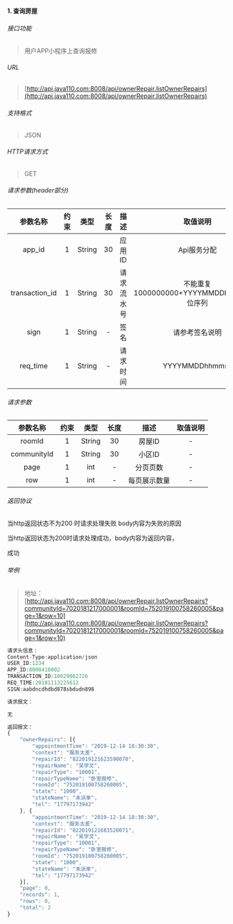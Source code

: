 

**1\. 查询房屋**
###### 接口功能
> 用户APP小程序上查询报修

###### URL
> [http://api.java110.com:8008/api/ownerRepair.listOwnerRepairs](http://api.java110.com:8008/api/ownerRepair.listOwnerRepairs)

###### 支持格式
> JSON

###### HTTP请求方式
> GET

###### 请求参数(header部分)
|参数名称|约束|类型|长度|描述|取值说明|
| :-: | :-: | :-: | :-: | :-: | :-:|
|app_id|1|String|30|应用ID|Api服务分配                      |
|transaction_id|1|String|30|请求流水号|不能重复 1000000000+YYYYMMDDhhmmss+6位序列 |
|sign|1|String|-|签名|请参考签名说明|
|req_time|1|String|-|请求时间|YYYYMMDDhhmmss|

###### 请求参数
|参数名称|约束|类型|长度|描述|取值说明|
| :-: | :-: | :-: | :-: | :-: | :-: |
|roomId|1|String|30|房屋ID|-|
|communityId|1|String|30|小区ID|-|
|page|1|int|-|分页页数|-|
|row|1|int|-|每页展示数量|-|

###### 返回协议

当http返回状态不为200 时请求处理失败 body内容为失败的原因

当http返回状态为200时请求处理成功，body内容为返回内容，

成功


###### 举例
> 地址：[http://api.java110.com:8008/api/ownerRepair.listOwnerRepairs?communityId=7020181217000001&roomId=752019100758260005&page=1&row=10](http://api.java110.com:8008/api/ownerRepair.listOwnerRepairs?communityId=7020181217000001&roomId=752019100758260005&page=1&row=10)

``` javascript
请求头信息：
Content-Type:application/json
USER_ID:1234
APP_ID:8000418002
TRANSACTION_ID:10029082726
REQ_TIME:20181113225612
SIGN:aabdncdhdbd878sbdudn898

请求报文：

无

返回报文：
{
	"ownerRepairs": [{
		"appointmentTime": "2019-12-14 18:30:30",
		"context": "服务太差",
		"repairId": "822019121623590070",
		"repairName": "吴学文",
		"repairType": "10001",
		"repairTypeName": "卧室报修",
		"roomId": "752019100758260005",
		"state": "1000",
		"stateName": "未派单",
		"tel": "17797173942"
	}, {
		"appointmentTime": "2019-12-14 18:30:30",
		"context": "服务太差",
		"repairId": "822019121683520071",
		"repairName": "吴学文",
		"repairType": "10001",
		"repairTypeName": "卧室报修",
		"roomId": "752019100758260005",
		"state": "1000",
		"stateName": "未派单",
		"tel": "17797173942"
	}],
	"page": 0,
	"records": 1,
	"rows": 0,
	"total": 2
}
```
